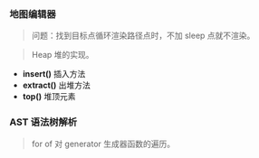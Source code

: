 ### 地图编辑器

> 问题：找到目标点循环渲染路径点时，不加 sleep 点就不渲染。

> Heap 堆的实现。

-   **insert()** 插入方法
-   **extract()** 出堆方法
-   **top()** 堆顶元素

### AST 语法树解析

> for of 对 generator 生成器函数的遍历。

